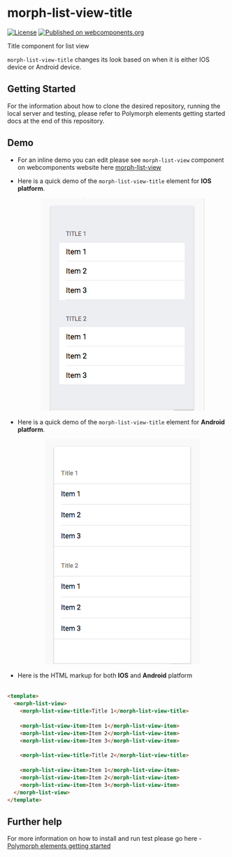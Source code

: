 # morph-list-view-title

[![License](https://img.shields.io/badge/License-Apache%202.0-blue.svg)](https://opensource.org/licenses/Apache-2.0) [![Published on webcomponents.org](https://img.shields.io/badge/webcomponents.org-published-blue.svg)](https://www.webcomponents.org/element/PolymerElements/paper-progress)

Title component for list view

`morph-list-view-title` changes its look based on when it is either IOS device or Android device.

## Getting Started

For the information about how to clone the desired repository, running the local server and testing, please refer to Polymorph elements getting started docs at the end of this repository.

## Demo

- For an inline demo you can edit please see `morph-list-view` component on webcomponents website here [morph-list-view]

- Here is a quick demo of the `morph-list-view-title` element for **IOS platform**.

  <p align="center">
    <img src="https://github.com/moduware/morph-list-view-title/blob/master/demo-images/ios-title-inside-view-demo.png?raw=true" alt="IOS morph-list-view-title demo"/>
  </p>

- Here is a quick demo of the `morph-list-view-title` element for **Android platform**.

  <p align="center">
    <img src="https://github.com/moduware/morph-list-view-title/blob/master/demo-images/android-title-inside-view-demo.png?raw=true" alt="Android morph-list-view-title demo"/>
  </p>

- Here is the HTML markup for both **IOS** and **Android** platform

```html

<template>
  <morph-list-view>
    <morph-list-view-title>Title 1</morph-list-view-title>

    <morph-list-view-item>Item 1</morph-list-view-item>
    <morph-list-view-item>Item 2</morph-list-view-item>
    <morph-list-view-item>Item 3</morph-list-view-item>

    <morph-list-view-title>Title 2</morph-list-view-title>

    <morph-list-view-item>Item 1</morph-list-view-item>
    <morph-list-view-item>Item 2</morph-list-view-item>
    <morph-list-view-item>Item 3</morph-list-view-item>
  </morph-list-view>
</template>

```

## Further help

For more information on how to install and run test please go here - [Polymorph elements getting started]

[Polymorph elements getting started]: https://github.com/moduware/polymorph-components/blob/master/INFO.md

[morph-list-view]: https://www.webcomponents.org/element/moduware/morph-list-view
